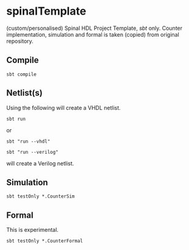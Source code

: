 # spinalTemplate
(custom/personalised) Spinal HDL Project Template, *sbt* only.
Counter implementation, simulation and formal is taken (copied) from original repository. 

## Compile
<pre><code>sbt compile</code></pre>

## Netlist(s)
Using the following will create a VHDL netlist.
<pre><code>sbt run</code></pre> or <pre><code>sbt "run --vhdl"</code></pre>
<pre><code>sbt "run --verilog"</code></pre> will create a Verilog netlist.

## Simulation
<pre><code>sbt testOnly *.CounterSim</code></pre>

## Formal
This is experimental.
<pre><code>sbt testOnly *.CounterFormal</code></pre>

